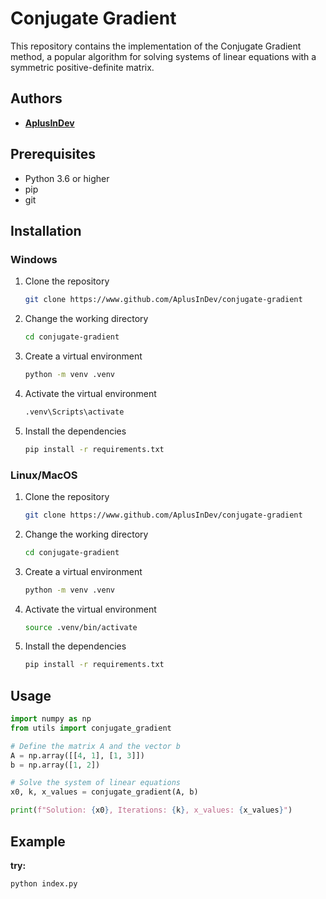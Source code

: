 # Conjugate Gradient

This repository contains the implementation of the Conjugate Gradient method, a popular algorithm for solving systems of linear equations with a symmetric positive-definite matrix.

## Authors

- [**AplusInDev**](https://www.github.com/AplusInDev)

## Prerequisites

- Python 3.6 or higher
- pip
- git

## Installation

### Windows

1. Clone the repository

    ```bash
    git clone https://www.github.com/AplusInDev/conjugate-gradient
    ```

2. Change the working directory

    ```bash
    cd conjugate-gradient
    ```

3. Create a virtual environment

    ```bash
    python -m venv .venv
    ```

4. Activate the virtual environment

    ```bash
    .venv\Scripts\activate
    ```

5. Install the dependencies

    ```bash
    pip install -r requirements.txt
    ```

### Linux/MacOS

1. Clone the repository

    ```bash
    git clone https://www.github.com/AplusInDev/conjugate-gradient
    ```

2. Change the working directory

    ```bash
    cd conjugate-gradient
    ```

3. Create a virtual environment

    ```bash
    python -m venv .venv
    ```

4. Activate the virtual environment

    ```bash
    source .venv/bin/activate
    ```

5. Install the dependencies

    ```bash
    pip install -r requirements.txt
    ```

## Usage

```python
import numpy as np
from utils import conjugate_gradient

# Define the matrix A and the vector b
A = np.array([[4, 1], [1, 3]])
b = np.array([1, 2])

# Solve the system of linear equations
x0, k, x_values = conjugate_gradient(A, b)

print(f"Solution: {x0}, Iterations: {k}, x_values: {x_values}")
```

## Example

**try:**

```bash
python index.py
```
